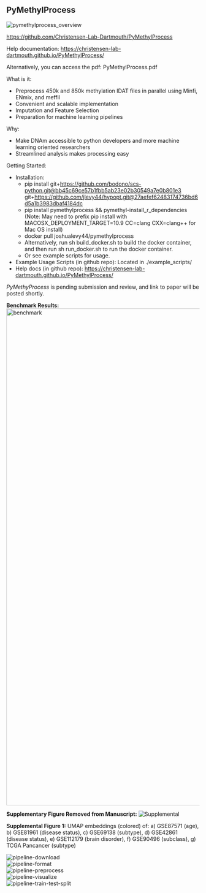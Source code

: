 ## PyMethylProcess

![pymethylprocess_overview](https://user-images.githubusercontent.com/19698023/54838986-4e152e00-4ca0-11e9-9012-a6d710fffee3.jpeg)

https://github.com/Christensen-Lab-Dartmouth/PyMethylProcess  

Help documentation: https://christensen-lab-dartmouth.github.io/PyMethylProcess/  

Alternatively, you can access the pdf: PyMethylProcess.pdf

What is it:
* Preprocess 450k and 850k methylation IDAT files in parallel using Minfi, ENmix, and meffil  
* Convenient and scalable implementation  
* Imputation and Feature Selection  
* Preparation for machine learning pipelines    

Why:
* Make DNAm accessible to python developers and more machine learning oriented researchers  
* Streamlined analysis makes processing easy  

Getting Started:  
* Installation:   
    * pip install git+https://github.com/bodono/scs-python.git@bb45c69ce57b1fbb5ab23e02b30549a7e0b801e3 git+https://github.com/jlevy44/hypopt.git@27aefef62483174736bd6d5a1b3983dbaf4184dc
    * pip install pymethylprocess && pymethyl-install_r_dependencies (Note: May need to prefix pip install with MACOSX_DEPLOYMENT_TARGET=10.9 CC=clang CXX=clang++ for Mac OS install)
    * docker pull joshualevy44/pymethylprocess
    * Alternatively, run sh build_docker.sh to build the docker container, and then run sh run_docker.sh to run the docker container.
    * Or see example scripts for usage.
* Example Usage Scripts (in github repo): Located in ./example_scripts/  
* Help docs (in github repo): https://christensen-lab-dartmouth.github.io/PyMethylProcess/

*PyMethyProcess* is pending submission and review, and link to paper will be posted shortly.

**Benchmark Results:**
<img width="1297" alt="benchmark" src="https://user-images.githubusercontent.com/19698023/55841697-422dc680-5afe-11e9-815d-dda140626c7c.png">

**Supplementary Figure Removed from Manuscript:**
![Supplemental](https://user-images.githubusercontent.com/19698023/55841691-380bc800-5afe-11e9-9411-d428efa1070e.jpeg)

**Supplemental Figure 1:** UMAP embeddings (colored) of: a) GSE87571 (age), b) GSE81961 (disease status), c) GSE69138 (subtype), d) GSE42861 (disease status), e) GSE112179 (brain disorder), f) GSE90496 (subclass), g) TCGA Pancancer (subtype)  

![pipeline-download](https://user-images.githubusercontent.com/19698023/54839004-566d6900-4ca0-11e9-97fa-f338d11b896b.jpeg)  
![pipeline-format](https://user-images.githubusercontent.com/19698023/54839010-59685980-4ca0-11e9-92da-58bccec68347.jpeg)  
![pipeline-preprocess](https://user-images.githubusercontent.com/19698023/54839016-5cfbe080-4ca0-11e9-8c7e-22a871483d16.jpeg)  
![pipeline-visualize](https://user-images.githubusercontent.com/19698023/54839038-66854880-4ca0-11e9-8afe-e167806f83ce.jpeg)  
![pipeline-train-test-split](https://user-images.githubusercontent.com/19698023/54839060-713fdd80-4ca0-11e9-85a8-9385012a6807.jpeg)  

